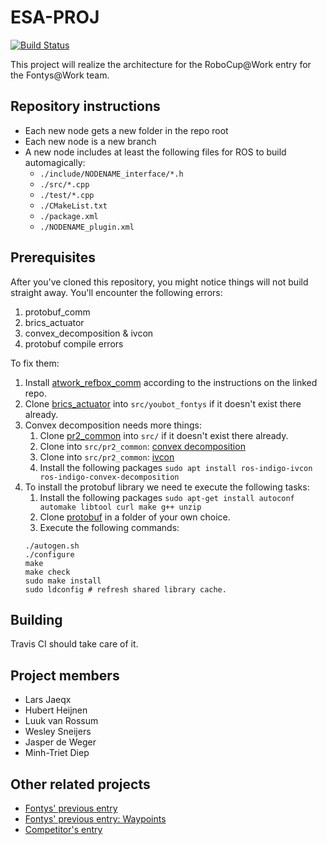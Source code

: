 # ESA-PROJ

[![Build Status](https://travis-ci.org/minhtrietdiep/ESA-PROJ.svg?branch=master)](https://travis-ci.org/minhtrietdiep/ESA-PROJ)

This project will realize the architecture for the RoboCup@Work entry for the Fontys@Work team.

## Repository instructions

* Each new node gets a new folder in the repo root
* Each new node is a new branch
* A new node includes at least the following files for ROS to build automagically:
  * `./include/NODENAME_interface/*.h`
  * `./src/*.cpp`
  * `./test/*.cpp`
  * `./CMakeList.txt`
  * `./package.xml`
  * `./NODENAME_plugin.xml`

## Prerequisites
After you've cloned this repository, you might notice things will not build straight away. You'll encounter the following errors:  

1. protobuf_comm
2. brics_actuator
3. convex_decomposition & ivcon
4. protobuf compile errors

To fix them:

1. Install [atwork_refbox_comm](https://github.com/industrial-robotics/atwork_refbox_comm) according to the instructions on the linked repo.
2. Clone [brics_actuator](https://github.com/wnowak/brics_actuator) into `src/youbot_fontys` if it doesn't exist there already.
3. Convex decomposition needs more things:
   1. Clone [pr2_common](https://github.com/pr2/pr2_common) into `src/` if it doesn't exist there already.
   2. Clone into `src/pr2_common`: [convex decomposition](https://github.com/ros/convex_decomposition)
   3. Clone into `src/pr2_common`: [ivcon](https://github.com/ros/ivcon)
   4. Install the following packages `sudo apt install ros-indigo-ivcon ros-indigo-convex-decomposition`
4. To install the protobuf library we need te execute the following tasks:
   1. Install the following packages `sudo apt-get install autoconf automake libtool curl make g++ unzip`
   2. Clone [protobuf](https://github.com/google/protobuf) in a folder of your own choice.
   3. Execute the following commands:  
   ```
   ./autogen.sh  
   ./configure  
   make  
   make check  
   sudo make install  
   sudo ldconfig # refresh shared library cache.  
   ```

## Building

Travis CI should take care of it.

## Project members

* Lars Jaeqx
* Hubert Heijnen
* Luuk van Rossum
* Wesley Sneijers
* Jasper de Weger
* Minh-Triet Diep

## Other related projects
* [Fontys' previous entry](https://github.com/Youbotfontysatwork/youbot_fontys)
* [Fontys' previous entry: Waypoints](https://github.com/BasB1/youbot_interface)
* [Competitor's entry](https://github.com/mas-group/robocup-at-work)
